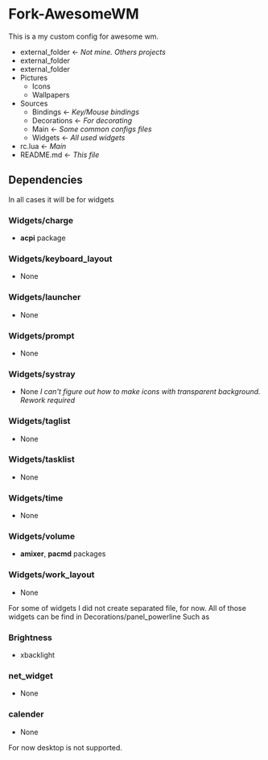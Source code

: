 # Fork-AwesomeWM

This is a my custom config for awesome wm. 
* external_folder <- *Not mine. Others projects*
* external_folder
* external_folder
* Pictures
    * Icons
    * Wallpapers
* Sources
    * Bindings <- *Key/Mouse bindings*
    * Decorations <- *For decorating*
    * Main <- *Some common configs files*
    * Widgets <- *All used widgets*
* rc.lua <- *Main*
* README.md <- *This file*

## Dependencies
In all cases it will be for widgets
### Widgets/charge
* **acpi** package
### Widgets/keyboard_layout
* None
### Widgets/launcher
* None
### Widgets/prompt 
* None
### Widgets/systray
* None *I can't figure out how to make icons with transparent background. Rework required*
### Widgets/taglist
* None
### Widgets/tasklist
* None
### Widgets/time
* None
### Widgets/volume
* **amixer**, **pacmd** packages
### Widgets/work_layout
* None

For some of widgets I did not create separated file, for now.
All of those widgets can be find in Decorations/panel_powerline
Such as 
### Brightness
* xbacklight
### net_widget
* None
### calender
* None

For now desktop is not supported.